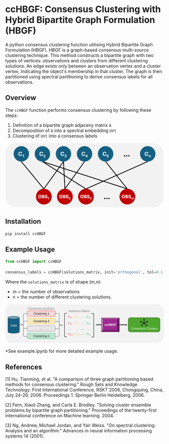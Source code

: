 # ccHBGF: Consensus Clustering with Hybrid Bipartite Graph Formulation (HBGF)

A python consensus clustering function utilising Hybrid Bipartite Graph Formulation (HBGF). HBGF is a graph-based consensus multi-source clustering technique. This method constructs a bipartite graph with two types of vertices: observations and clusters from different clusteirng solutions. An edge exists only between an observation vertex and a cluster vertex, indicating the object's membership in that cluster. The graph is then partitioned using spectral partitioning to derive consensus labels for all observations.

## Overview

The `ccHBGF` function performs consensus clustering by following these steps:
1. Definition of a bipartite graph adjaceny matrix `A`
2. Decomposition of `A` into a spectral embedding `UVt`
3. Clustering of `UVt` into a consensus labels

<p align="center">
  <img src="https://raw.githubusercontent.com/ehvr20/ccHBGF/main/img/bipartite_graph.png" alt="Overview of Consensus Clustering Workflow"/>
</p>

## Installation

```bash
pip install ccHBGF
```

## Example Usage

```python
from ccHBGF import ccHBGF

consensus_labels = ccHBGF(solutions_matrix, init='orthogonal', tol=0.1, verbose=True, random_state=0)

```
Where the `solutions_matrix` is of shape (m,n):
- m = the number of observations
- n = the number of different clustering solutions.

<p align="center">
  <img src="https://raw.githubusercontent.com/ehvr20/ccHBGF/main/img/workflow.svg" alt="Overview of Consensus Clustering Workflow"/>
</p>
*See example.ipynb for more detailed example usage.

## References

[1] Hu, Tianming, et al. "A comparison of three graph partitioning based methods for consensus clustering." Rough Sets and Knowledge Technology: First International Conference, RSKT 2006, Chongquing, China, July 24-26, 2006. Proceedings 1. Springer Berlin Heidelberg, 2006.

[2] Fern, Xiaoli Zhang, and Carla E. Brodley. "Solving cluster ensemble problems by bipartite graph partitioning." Proceedings of the twenty-first international conference on Machine learning. 2004.

[3] Ng, Andrew, Michael Jordan, and Yair Weiss. "On spectral clustering: Analysis and an algorithm." Advances in neural information processing systems 14 (2001).
